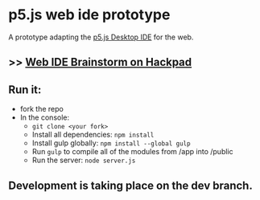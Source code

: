 # p5.js web ide prototype

A prototype adapting the [p5.js Desktop IDE](https://github.com/processing/p5.js-editor) for the web.

## >> [Web IDE Brainstorm on Hackpad](https://p5jscon.hackpad.com/Web-IDE-Brainstorm-d74TxVTnU4H)

## Run it:
- fork the repo
- In the console:
  - ``git clone <your fork>``
  - Install all dependencies: ``npm install``
  - Install gulp globally: ``npm install --global gulp``
  - Run ``gulp`` to compile all of the modules from /app into /public
  - Run the server: ``node server.js``

## Development is taking place on the dev branch. 

